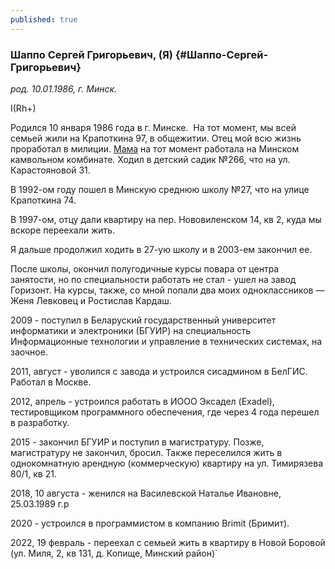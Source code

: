 ```yaml
---
published: true
---
```


### Шаппо Сергей Григорьевич, (Я)  {#Шаппо-Сергей-Григорьевич}

_род. 10.01.1986, г. Минск._

I(Rh+)

Родился 10 января 1986 года в г. Минске.  На тот момент, мы всей семьей жили на Крапоткина 97, в общежитии. 
Отец мой всю жизнь проработал в милиции. 
[Мама](#Новикова-Светлана-Александровна) на тот момент работала на Минском камвольном комбинате. 
Ходил в детский садик №266, что на ул. Карастояновой 31.

В 1992-ом году пошел в Минскую среднюю школу №27, что на улице Крапоткина 74.

В 1997-ом, отцу дали квартиру на пер. Нововиленском 14, кв 2, куда мы вскоре переехали жить.

Я дальше продолжил ходить в 27-ую школу и в 2003-ем закончил ее.

После школы, окончил полугодичные курсы повара от центра занятости, но по специальности работать не стал - ушел на завод Горизонт.
На курсы, также, со мной попали два моих одноклассников — Женя Левковец и Ростислав Кардаш.

2009 - поступил в Беларуский государственный университет информатики и электроники (БГУИР) на специальность Информационные технологии и управление в технических системах, на заочное.

2011, август - уволился с завода и устроился сисадмином в БелГИС. Работал в Москве.

2012, апрель - устроился работать в ИООО Эксадел (Exadel), тестировщиком программного обеспечения, где через 4 года перешел в разработку.

2015 - закончил БГУИР и поступил в магистратуру. Позже, магистратуру не закончил, бросил. 
Также переселился жить в однокомнатную арендную (коммерческую) квартиру на ул. Тимирязева 80/1, кв 21. 

2018, 10 августа - женился на Василевской Наталье Ивановне, 25.03.1989 г.р

2020 - устроился в программистом в компанию Brimit (Бримит).

2022, 19 февраль - переехал с семьей жить в квартиру в Новой Боровой (ул. Миля, 2, кв 131, д. Копище, Минский район)`
